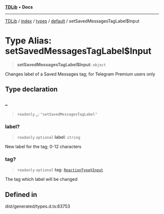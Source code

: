 [**TDLib**](../../../../../../README.md) • **Docs**

***

[TDLib](../../../../../../modules.md) / [index](../../../../../README.md) / [types](../../../README.md) / [default](../README.md) / setSavedMessagesTagLabel$Input

# Type Alias: setSavedMessagesTagLabel$Input

> **setSavedMessagesTagLabel$Input**: `object`

Changes label of a Saved Messages tag; for Telegram Premium users only

## Type declaration

### \_

> `readonly` **\_**: `"setSavedMessagesTagLabel"`

### label?

> `readonly` `optional` **label**: `string`

New label for the tag; 0-12 characters

### tag?

> `readonly` `optional` **tag**: [`ReactionType$Input`](ReactionType$Input.md)

The tag which label will be changed

## Defined in

dist/generated/types.d.ts:83753
